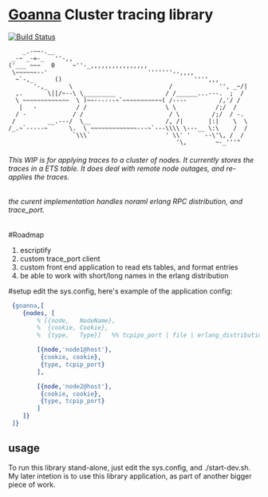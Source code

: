 
# [Goanna](https://en.wikipedia.org/wiki/Goanna) Cluster tracing library
[![Build Status](https://travis-ci.org/ruanpienaar/goanna.svg?branch=master)](https://travis-ci.org/ruanpienaar/goanna)


```
    _.-~~-.__
 _-~ _-=-_   ''-,,
('___ ~~~   0     ~''-_,,,,,,,,,,,,,,,,
 \~~~~~~--'                            '''''''--,,,,
  ~`-,_      ()                                     '''',,,
       '-,_      \                           /             '', _~/|
  ,.       \||/~--\ \_________              / /______...---.  ;  /
  \ ~~~~~~~~~~~~~  \ )~~------~`~~~~~~~~~~~( /----         /,'/ /
   |   -           / /                      \ \           /;/  /
  / -             / /                        / \         /;/  / -.
 /         __.---/  \__                     /, /|       |:|    \  \
/_.~`-----~      \.  \ ~~~~~~~~~~~~~---~`---\\\\ \---__ \:\    /  /
                  `\\\`                     ' \\' '    --\'\, /  /
                                               '\,        ~-_'''"
```

###### This WIP is for applying traces to a cluster of nodes. It currently stores the traces in a ETS table. It does deal with remote node outages, and re-applies the traces.
###### the curent implementation handles noraml erlang RPC distribution, and trace_port.

#Roadmap
1. escriptify
2. custom trace_port client
3. custom front end application to read ets tables, and format entries
4. be able to work with short/long names in the erlang distribution


#setup
edit the sys.config, here's example of the application config:
```Erlang
 {goanna,[
    {nodes, [
        % [{node,   NodeName},
        %  {cookie, Cookie},
        %  {type,   Type}]   %% tcpipo_port | file | erlang_distribution

        [{node,'node1@host'},
         {cookie, cookie},
         {type, tcpip_port}
        ],

        [{node,'node2@host'},
         {cookie, cookie},
         {type, tcpip_port}
        ]
    ]}
 ]}
```

## usage
To run this library stand-alone, just edit the sys.config, and ./start-dev.sh.
My later intetion is to use this library application, as part of another bigger piece of work.
